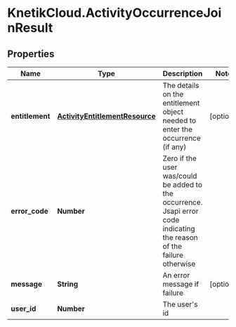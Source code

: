 # KnetikCloud.ActivityOccurrenceJoinResult

## Properties
Name | Type | Description | Notes
------------ | ------------- | ------------- | -------------
**entitlement** | [**ActivityEntitlementResource**](ActivityEntitlementResource.md) | The details on the entitlement object needed to enter the occurrence (if any) | [optional] 
**error_code** | **Number** | Zero if the user was/could be added to the occurrence. Jsapi error code indicating the reason of the failure otherwise | 
**message** | **String** | An error message if failure | [optional] 
**user_id** | **Number** | The user&#39;s id | 


